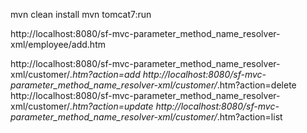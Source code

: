 mvn clean install
mvn tomcat7:run

http://localhost:8080/sf-mvc-parameter_method_name_resolver-xml/employee/add.htm

http://localhost:8080/sf-mvc-parameter_method_name_resolver-xml/customer/*.htm?action=add
http://localhost:8080/sf-mvc-parameter_method_name_resolver-xml/customer/*.htm?action=delete
http://localhost:8080/sf-mvc-parameter_method_name_resolver-xml/customer/*.htm?action=update
http://localhost:8080/sf-mvc-parameter_method_name_resolver-xml/customer/*.htm?action=list

